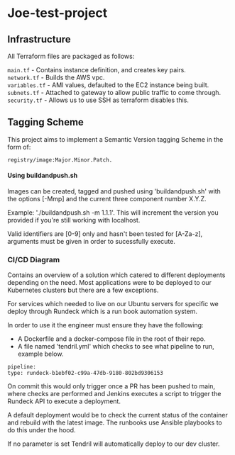 # Joe-test-project


## Infrastructure 

All Terraform files are packaged as follows:

```main.tf``` - Contains instance definition, and creates key pairs.  
```network.tf``` - Builds the AWS vpc.  
```variables.tf``` - AMI values, defaulted to the EC2 instance being built.  
```subnets.tf``` - Attached to gateway to allow public traffic to come through.  
```security.tf``` - Allows us to use SSH as terraform disables this.  

## Tagging Scheme

This project aims to implement a Semantic Version tagging Scheme in the form of:

```registry/image:Major.Minor.Patch.```

#### Using buildandpush.sh

Images can be created, tagged and pushed using 'buildandpush.sh' with the options [-Mmp] and the current three component number X.Y.Z. 

Example: './buildandpush.sh -m 1.1.1'. This will increment the version you provided if you're still working with localhost.

Valid identifiers are [0-9] only and hasn't been tested for [A-Za-z], arguments must be given in order to sucessfully execute.

### CI/CD Diagram

Contains an overview of a solution which catered to different deployments depending on the need. Most applications were to be deployed to our Kubernetes clusters but there are a few exceptions.

For services which needed to live on our Ubuntu servers for specific we deploy through Rundeck which is a run book automation system. 

In order to use it the engineer must ensure they have the following:

- A Dockerfile and a docker-compose file in the root of their repo. 
- A file named 'tendril.yml' which checks to see what pipeline to run, example below. 

```
pipeline:
type: rundeck-b1ebf02-c99a-47db-9180-802bd9306153
```
On commit this would only trigger once a PR has been pushed to main, where checks are performed and Jenkins executes a script to trigger the Rundeck API to execute a deployment. 

A default deployment would be to check the current status of the container and rebuild with the latest image. The runbooks use Ansible playbooks to do this under the hood. 

If no parameter is set Tendril will automatically deploy to our dev cluster. 